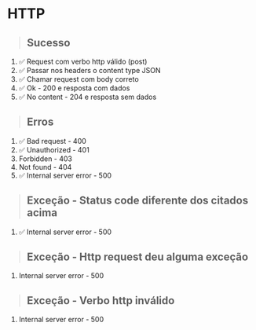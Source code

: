 # HTTP
> ## Sucesso
1. ✅ Request com verbo http válido (post)
2. ✅ Passar nos headers o content type JSON
3. ✅ Chamar request com body correto
4. ✅ Ok - 200 e resposta com dados
5. ✅ No content - 204 e resposta sem dados

> ## Erros
1. ✅ Bad request - 400
2. ✅ Unauthorized - 401
3.  Forbidden - 403
4.  Not found - 404
5. ✅ Internal server error - 500
> ## Exceção - Status code diferente dos citados acima
1. ✅ Internal server error - 500
> ## Exceção - Http request deu alguma exceção
1.  Internal server error - 500
> ## Exceção - Verbo http inválido
1.  Internal server error - 500
